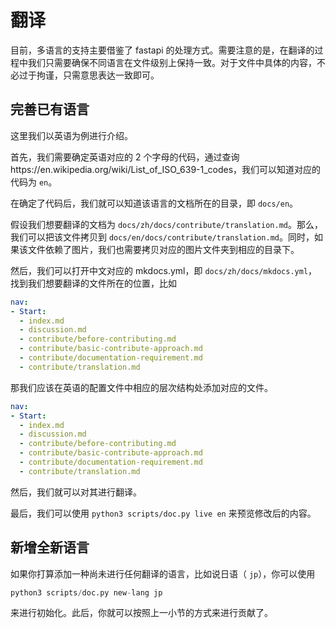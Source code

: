 # 翻译

目前，多语言的支持主要借鉴了 fastapi 的处理方式。需要注意的是，在翻译的过程中我们只需要确保不同语言在文件级别上保持一致。对于文件中具体的内容，不必过于拘谨，只需意思表达一致即可。

## 完善已有语言

这里我们以英语为例进行介绍。

首先，我们需要确定英语对应的 2 个字母的代码，通过查询https://en.wikipedia.org/wiki/List_of_ISO_639-1_codes，我们可以知道对应的代码为 `en`。

在确定了代码后，我们就可以知道该语言的文档所在的目录，即 `docs/en`。

假设我们想要翻译的文档为 `docs/zh/docs/contribute/translation.md`。那么，我们可以把该文件拷贝到 `docs/en/docs/contribute/translation.md`。同时，如果该文件依赖了图片，我们也需要拷贝对应的图片文件夹到相应的目录下。

然后，我们可以打开中文对应的 mkdocs.yml，即 `docs/zh/docs/mkdocs.yml`，找到我们想要翻译的文件所在的位置，比如


```yaml hl_lines="8"
nav:
- Start:
  - index.md
  - discussion.md
  - contribute/before-contributing.md
  - contribute/basic-contribute-approach.md
  - contribute/documentation-requirement.md
  - contribute/translation.md
```

那我们应该在英语的配置文件中相应的层次结构处添加对应的文件。


```yaml hl_lines="8"
nav:
- Start:
  - index.md
  - discussion.md
  - contribute/before-contributing.md
  - contribute/basic-contribute-approach.md
  - contribute/documentation-requirement.md
  - contribute/translation.md
```

然后，我们就可以对其进行翻译。

最后，我们可以使用 `python3 scripts/doc.py live en` 来预览修改后的内容。

## 新增全新语言

如果你打算添加一种尚未进行任何翻译的语言，比如说日语（ `jp`），你可以使用

```python
python3 scripts/doc.py new-lang jp
```

来进行初始化。此后，你就可以按照上一小节的方式来进行贡献了。